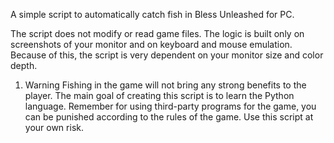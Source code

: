 A simple script to automatically catch fish in Bless Unleashed for PC.

The script does not modify or read game files.
The logic is built only on screenshots of your monitor and on keyboard and mouse emulation.
Because of this, the script is very dependent on your monitor size and color depth.

1. Warning
Fishing in the game will not bring any strong benefits to the player. The main goal of creating this script is to learn the Python language. Remember for using third-party programs for the game, you can be punished according to the rules of the game. Use this script at your own risk.
